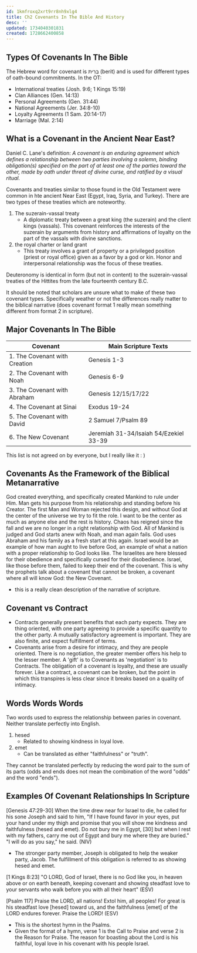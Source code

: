 ```yaml
---
id: 1kmfroxq2xrt9rr8nh9xlg4
title: Ch2 Covenants In The Bible And History
desc: ''
updated: 1734040301831
created: 1728662400858
---
```

## Types Of Covenants In The Bible
The Hebrew word for covenant is בְּרִית (berit) and is used for different types of oath-bound commitments. In the OT:
- International treaties (Josh. 9:6; 1 Kings 15:19)
- Clan Alliances (Gen. 14:13)
- Personal Agreements (Gen. 31:44)
- National Agreements (Jer. 34:8-10)
- Loyalty Agreements (1 Sam. 20:14-17)
- Marriage (Mal. 2:14)

## What is a Covenant in the Ancient Near East? 
Daniel C. Lane's definition: *A covenant is an enduring agreement which defines a relationship between two parties involving a solemn, binding obligation(s) specified on the part of at least one of  the parties toward the other, made by oath under threat of divine curse, and ratified by a visual ritual.*

Covenants and treaties similar to those found in the Old Testament were common in hte ancient Near East (Egypt, Iraq, Syria, and Turkey). There are two types of these treaties which are noteworthy.
1. The suzerain-vassal treaty
    - A diplomatic treaty between a great king (the suzerain) and the client kings (vassals). This covenant reinforces the interests of the suzerain by arguments from history and affirmations of loyalty on the part of the vassals with divine sanctions.
2. the royal charter or land grant
    - This treaty involves a grant of property or a privileged position (priest or royal office) given as a favor by a god or kin. Honor and interpersonal relationship was the focus of these treaties.

Deuteronomy is identical in form (but not in content) to the suzerain-vassal treaties of the Hittites from the late fourteenth century B.C. 

It should be noted that scholars are unsure what to make of these two covenant types. Specifically weather or not the differences really matter to the biblical narrative (does covenant format 1 really mean something different from format 2 in scripture).

## Major Covenants In The Bible

|          **Covenant**         |         **Main Scripture Texts**       |
|-------------------------------|----------------------------------------|
| 1. The Covenant with Creation | Genesis 1-3                            |
| 2. The Covenant with Noah     | Genesis 6-9                            |
| 3. The Covenant with Abraham  | Genesis 12/15/17/22                    |
| 4. The Covenant at Sinai      | Exodus 19-24                           |
| 5. The Covenant with David    | 2 Samuel 7/Psalm 89                    |
| 6. The New Covenant           | Jeremiah 31-34/Isaiah 54/Ezekiel 33-39 |

This list is not agreed on by everyone, but I really like it : )

## Covenants As the Framework of the Biblical Metanarrative
God created everything, and specifically created Mankind to rule under Him. Man gets his purpose from his relationship and standing before his Creator. The first Man and Woman rejected this design, and without God at the center of the universe we try to fit the role. I want to be the center as much as anyone else and the rest is history. Chaos has reigned since the fall and we are no longer in a right relationship with God. All of Mankind is judged and God starts anew with Noah, and man again fails. God uses Abraham and his family as a fresh start at this again. Israel would be an example of how man aught to live before God, an example of what a nation with a proper relationship to God looks like. The Israelites are here blessed for their obedience and specifically cursed for their disobedience. Israel, like those before them, failed to keep their end of the covenant. This is why the prophets talk about a covenant that cannot be broken, a covenant where all will know God: the New Covenant.
- this is a really clean description of the narrative of scripture. 

## Covenant vs Contract
- Contracts generally present benefits that each party expects. They are thing oriented, with one party agreeing to provide a specific quantity to the other party. A mutually satisfactory agreement is important. They are also finite, and expect fulfillment of terms.
- Covenants arise from a desire for intimacy, and they are people oriented. There is no negotiation, the greater member offers his help to the lesser member. A 'gift' is to Covenants as 'negotiation' is to Contracts. The obligation of a covenant is loyalty, and these are usually forever. Like a contract, a covenant can be broken, but  the point in which this transpires is less clear since it breaks based on a quality of intimacy.

## Words Words Words
Two words used to express the relationship between paries in covenant. Neither translate perfectly into English.
1. hesed
    - Related to showing kindness in loyal love.
2. emet
    - Can be translated as either "faithfulness" or "truth". 
    
They cannot be translated perfectly by reducing the word pair to the sum of its parts (odds and ends does not mean the combination of the word "odds" and the word "ends").

## Examples Of Covenant Relationships In Scripture 
[Genesis 47:29-30] When the time drew near for Israel to die, he called for his sone Joseph and said to him, "If I have found favor in your eyes, put your hand under my thigh and promise that you will show me kindness and faithfulness (hesed and emet). Do not bury me in Egypt, [30] but when I rest with my fathers, carry me out of Egypt and bury me where they are buried." "I will do as you say," he said. (NIV)

- The stronger party member, Joseph is obligated to help the weaker party, Jacob. The fulfillment of this obligation is referred to as showing hesed and emet.

[1 Kings 8:23] "O LORD, God of Israel, there is no God like you, in heaven above or on earth beneath, keeping covenant and showing steadfast love to your servants who walk before you with all their heart" (ESV)

[Psalm 117] Praise the LORD, all nations! Extol him, all peoples! For great is his steadfast love [hesed] toward us, and the faithfulness [emet] of the LORD endures forever. Praise the LORD! (ESV)
- This is the shortest hymn in the Psalms.
- Given the format of a hymn, verse 1 is the Call to Praise and verse 2 is the Reason for Praise. The reason for boasting about the Lord is his faithful, loyal love in his covenant with his people Israel. 